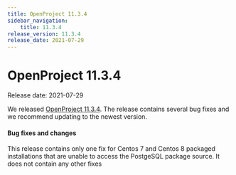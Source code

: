 ```yaml
---
title: OpenProject 11.3.4
sidebar_navigation:
    title: 11.3.4
release_version: 11.3.4
release_date: 2021-07-29
---
```


# OpenProject 11.3.4

Release date: 2021-07-29

We released [OpenProject 11.3.4](https://community.openproject.com/versions/1488).
The release contains several bug fixes and we recommend updating to the newest version.

<!--more-->
#### Bug fixes and changes

This release contains only one fix for Centos 7 and Centos 8 packaged installations that are unable to access the PostgeSQL package source.
It does not contain any other fixes
